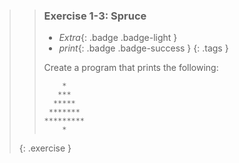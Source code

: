 >>### Exercise 1-3: Spruce
>>
>> - *Extra*{: .badge .badge-light }
>> - *print*{: .badge .badge-success }
>>{: .tags }
>>
>>Create a program that prints the following:
>>
>>```output
>>     *
>>    ***
>>   *****
>>  *******
>> *********
>>     *
>>```
>{: .exercise }
